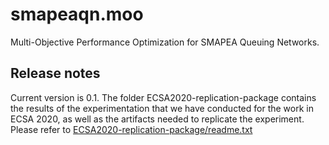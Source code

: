 # smapeaqn.moo
Multi-Objective Performance Optimization for SMAPEA Queuing Networks.

## Release notes
Current version is 0.1. The folder ECSA2020-replication-package contains the results of the experimentation that we have conducted for the work in ECSA 2020, as well as the artifacts needed to replicate the experiment. Please refer to [ECSA2020-replication-package/readme.txt](https://github.com/davewilsonfbc/smapeaqn.moo/blob/master/ECSA2020-replication-package/readme.txt)
